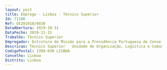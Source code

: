 ```yaml
--- 
layout: post
title: Emprego - Lisboa - Técnico Superior
Id: 71186
Ref: OE201910/0830
DataAbertura: 2019-10-31
DataFecho: 2019-11-15
Trabalho: Técnico Superior
Empregador: Estrutura de Missão para a Presidência Portuguesa do Conselho da União Europeia em 2021
Descricao: Técnico Superior   Unidade de Organização, Logística e Comunicação da PPUE 2021Local de Trabalho   Instalações afetas à Unidade de Organização, Logística e Comunicação da PPUE 2021 da Estrutura de Missão para a Presidência da Portuguesa do Conselho da União Europeia (PPUE 2021), sitas em Lisboa ou em quaisquer instalações do Ministério dos Negócios Estrangeiros, também sitas em Lisboa.Referência AApoio especializado à preparação e exercício da Presidência Portuguesa do Conselho da União Europeia em 2021 (PPUE 2021), na área de Logística, designadamente    Organizar, coordenar e assegurar o alojamento e ou o transporte das delegações, bem como o respetivo acompanhamento, adequado ao nível das entidades participantes nas reuniões ou eventos, de acordo com critérios de eficiência, eficácia e fiabilidade    Contribuir para o desenvolvimento de planos de transporte e ou alojamento, avaliando várias modalidades de provisão destes serviços, numa perspetiva custo benefício    Assessorar e prestar apoio técnico aos superiores hierárquicos, assim como a outras unidades relevantes da Estrutura de Missão, em todos os aspetos relacionados com alojamento e ou transporte, incluindo através de análise das necessidades, objetivos e estimação dos recursos necessários     Colaborar na elaboração de planos operacionais, avaliações de desempenho e resposta a auditorias internas e externas    Assegurar o cumprimento dos objetivos fixados dentro do calendário exigido, incluindo por parte de eventuais prestadores de serviços contratados    Contribuir para a elaboração de procedimentos operacionais normalizados relacionados com processos de gestão de frotas e alojamento     Monitorizar procedimentos de controlo de qualidade, assegurando a sua aplicação em todos os processos de trabalho, bem como a validade e fiabilidade dos dados registados nos sistemas de gestão de informação relevantes   Coordenar atividades em matéria de alojamento e ou transporte com as entidades relevantes, nomeadamente aeroportuárias, fornecedores e unidades responsáveis pela segurança e acreditação na Estrutura de Missão    Coordenar quaisquer outras ações inerentes à organização da PPUE 2021 no âmbito das suas funções.Referência BApoio especializado à preparação e exercício da Presidência Portuguesa do Conselho da União Europeia em 2021, na área de Organização de Eventos, designadamente    Preparar e equipar os locais para as reuniões políticas e técnicas e outros eventos a realizar no nosso país   Dotar as várias salas de reuniões e de outros eventos de todas as condições que sejam julgadas necessárias ao pleno funcionamento das reuniões   Assegurar que o equipamento e serviços das salas de reuniões e outros eventos são disponibilizados de acordo com as especificações acordadas no calendário previsto e adotar medidas corretivas, quando necessário    Preparar orçamentos, em coordenação com outras unidades relevantes da Estrutura de Missão, assegurando que os requisitos específicos do evento ou reunião são tomados em consideração e que os fundos necessários se encontram disponíveis    Coordenar a preparação de calendários, planos de layout, inventário de equipamento, cadernos de encargos e outros documentos necessários ao planeamento de reuniões   Coordenar o envio de material e equipamento de escritório para as salas de reunião   Coordenar quaisquer outras ações inerentes à organização da PPUE 2021, no âmbito das suas funções.Referência CApoio especializado à preparação e exercício da Presidência Portuguesa do Conselho da União Europeia, na área de Acreditação da Estrutura de Missão, designadamente    Assessorar e prestar apoio técnico aos superiores hierárquicos, assim como a outras unidades relevantes da Estrutura de Missão, em matéria de política e procedimentos de acreditação   Manter informação atualizada sobre a composição dos Governos dos Estados membro e respetivas delegações    Centralizar, processar e emitir cartões relativos aos processos de acreditação, durante o semestre da PPUE 2021   Planear e organizar programas   Planear, agendar e acompanhar receções, incluindo elaboração de cartões de mesa, convites e ementas   Coordenar atividades em matéria de alojamento e ou transporte, com as entidades relevantes, nomeadamente aeroportuárias, fornecedores e outras unidades da Estrutura de Missão   Coordenar quaisquer outras ações inerentes à organização da PPUE 2021, no âmbito das suas funções.Referência DApoio especializado à preparação e exercício da Presidência Portuguesa do Conselho da União Europeia, na área de Comunicação (Gestão de Redes Sociais), designadamente    Produzir, desenvolver e otimizar conteúdos, incluindo sobre temas política e socialmente sensíveis, para os canais digitais de acordo com as prioridades de comunicação definidas para a Presidência Portuguesa do Conselho da União Europeia em 2021, utilizando as ferramentas informáticas mais relevantes e as melhores práticas de gestão de redes sociais    Gerir a comunidade online, moderar a discussão e responder a comentários    Recolher e analisar indicadores de impacto e desenvolvimento, informando os processos de tomada de decisão e a utilização mais eficaz de recursos   Formar membros da equipa da Estrutura de Missão na utilização de redes sociais.Referência EApoio especializado à preparação e exercício da Presidência Portuguesa do Conselho da União Europeia, na área de Comunicação (Produção de Conteúdos), designadamente   Criar, desenvolver e otimizar conteúdos de informação, incluindo sobre temas política e socialmente sensíveis, dirigidos ao público interno e externo, (nomeadamente kits, artigos e comunicados para a imprensa, website e canais digitais, folhetos e brochuras, materiais audiovisuais e spots para radio), de acordo com as prioridades de comunicação definidas para a Presidência Portuguesa do Conselho da União Europeia em 2021, selecionando os meios e as audiências mais adequados    Monitorizar e analisar assuntos da atualidade, a imprensa e a opinião publica, propondo respostas apropriadas   Contribuir proactivamente para a cobertura e visibilidade da PPUE 2021 nos media, colaborando inter alia na organização de conferências de imprensa e entrevistas sobre questões prioritárias para a Presidência e eventos chave da PPUE 2021   Responder a pedidos de informação dos media   Analisar o impacto da cobertura nos media. Referência FApoio jurídico especializado à preparação e exercício da Presidência Portuguesa do Conselho da União Europeia, designadamente nas áreas de contratação pública (formação de contratos e acompanhamento da execução de contratos), de gestão de recursos humanos (relações jurídicas de emprego público), e de finanças públicas.Referência G  Emissão de pareceres jurídicos especializados sobre Direito Internacional Público    Resposta a consultas jurídicas sobre matérias de Direito Internacional Público    Elaboração de estudos especializados em matérias jurídico internacionais    Preparação da representação e participação portuguesa em reuniões internacionais.Referência HApoio especializado à preparação e exercício da Presidência Portuguesa do Conselho da União Europeia, na área de Recursos Humanos, designadamente    Organizar, coordenar e assegurar os procedimentos necessários às ações de recrutamento e seleção de pessoal   Elaborar pareceres e prestar informações sobre matérias relativas à gestão de Recursos Humanos   Prestar apoio técnico nas matérias sobre procedimento concursal, mobilidade de pessoal e formação profissional   Promover iniciativas integradas de planeamento, bem como medidas de simplificação e racionalização de processos, para uma gesta~o eficaz e eficiente dos Recursos Humanos, assegurando o cumprimento dos objetivos fixados, dentro do calendário exigido   Assessorar e prestar apoio técnico aos superiores hierárquicos, assim como a outras unidades relevantes da Estrutura de Missão, em todos os aspetos relacionados com Recursos Humanos.
CodigoPostal: 1399-030 LISBOA
Concelho: Lisboa
Distrito: Lisboa
--- 
```

